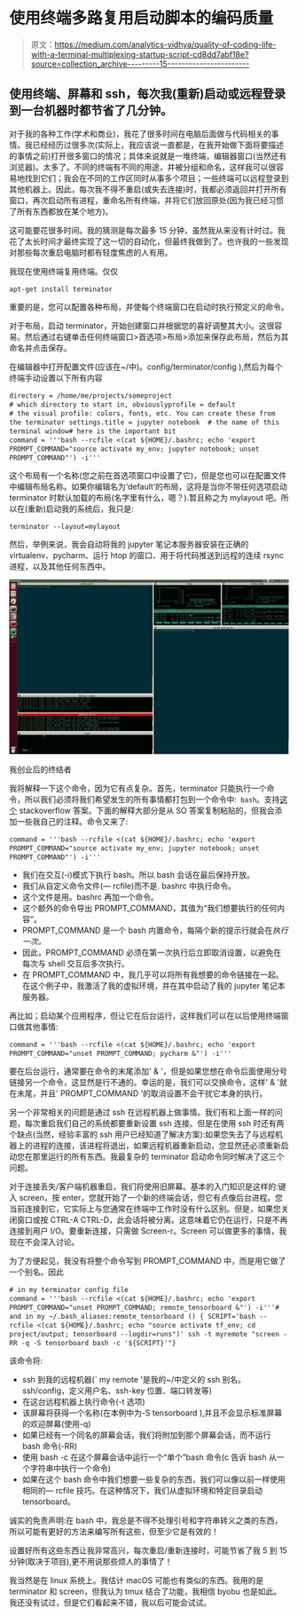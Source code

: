 # 使用终端多路复用启动脚本的编码质量

> 原文：<https://medium.com/analytics-vidhya/quality-of-coding-life-with-a-terminal-multiplexing-startup-script-cd8dd7abf18e?source=collection_archive---------15----------------------->

## 使用终端、屏幕和 ssh，每次我(重新)启动或远程登录到一台机器时都节省了几分钟。

对于我的各种工作(学术和商业)，我花了很多时间在电脑后面做与代码相关的事情。我已经经历过很多次(实际上，我应该说一直都是，在我开始做下面将要描述的事情之前)打开很多窗口的情况；具体来说就是一堆终端，编辑器窗口(当然还有浏览器)。太多了。不同的终端有不同的用途，并被分组和命名，这样我可以很容易地找到它们；我会在不同的工作区同时从事多个项目；一些终端可以远程登录到其他机器上。因此，每次我不得不重启(或失去连接)时，我都必须返回并打开所有窗口，再次启动所有进程，重命名所有终端，并将它们放回原处(因为我已经习惯了所有东西都放在某个地方)。

这可能要花很多时间。我的猜测是每次最多 15 分钟，虽然我从来没有计时过。我花了太长时间才最终实现了这一切的自动化，但最终我做到了。也许我的一些发现对那些每次重启电脑时都有轻度焦虑的人有用。

我现在使用终端复用终端。仅仅

```
apt-get install terminator
```

重要的是，您可以配置各种布局，并使每个终端窗口在启动时执行预定义的命令。

对于布局，启动 terminator，开始创建窗口并根据您的喜好调整其大小。这很容易。然后通过右键单击任何终端窗口>首选项>布局>添加来保存此布局，然后为其命名并点击保存。

在编辑器中打开配置文件(应该在~/中)。config/terminator/config ),然后为每个终端手动设置以下所有内容

```
directory = /home/me/projects/someproject
# which directory to start in, obviouslyprofile = default   
# the visual profile: colors, fonts, etc. You can create these from the terminator settings.title = jupyter notebook  # the name of this terminal window# here is the important bit
command = '''bash --rcfile <(cat ${HOME}/.bashrc; echo 'export PROMPT_COMMAND="source activate my_env; jupyter notebook; unset PROMPT_COMMAND"') -i'''
```

这个布局有一个名称(您之前在首选项窗口中设置了它)，但是您也可以在配置文件中编辑布局名称。如果你编辑名为‘default’的布局，这将是当你不带任何选项启动 terminator 时默认加载的布局(名字里有什么，嗯？).暂且称之为 mylayout 吧。所以在(重新)启动我的系统后，我只是:

```
terminator --layout=mylayout
```

然后，举例来说，我会自动将我的 jupyter 笔记本服务器安装在正确的 virtualenv、pycharm、运行 htop 的窗口、用于将代码推送到远程的连续 rsync 进程，以及其他任何东西中。

![](img/59312b18a56de6d598f8da3f9a635fd3.png)

我创业后的终结者

我将解释一下这个命令，因为它有点复杂。首先，terminator 只能执行一个命令，所以我们必须将我们希望发生的所有事情都打包到一个命令中:` bash`。支持[这个](https://stackoverflow.com/questions/31524527/using-python-virtual-environments-with-terminator) stackoverflow 答案。下面的解释大部分是从 SO 答案复制粘贴的，但我会添加一些我自己的注释。命令又来了:

```
command = '''bash --rcfile <(cat ${HOME}/.bashrc; echo 'export PROMPT_COMMAND="source activate my_env; jupyter notebook; unset PROMPT_COMMAND"') -i'''
```

*   我们在交互(-i)模式下执行 bash。所以 bash 会话在最后保持开放。
*   我们从自定义命令文件(— rcfile)而不是. bashrc 中执行命令。
*   这个文件是用。bashrc 再加一个命令。
*   这个额外的命令导出 PROMPT_COMMAND，其值为“我们想要执行的任何内容”。
*   PROMPT_COMMAND 是一个 bash 内置命令，每隔个新的提示行就会在*执行一次。*
*   因此，PROMPT_COMMAND 必须在第一次执行后立即取消设置，以避免在每次与 shell 交互后多次执行。
*   在 PROMPT_COMMAND 中，我几乎可以将所有我想要的命令链接在一起。在这个例子中，我激活了我的虚拟环境，并在其中启动了我的 jupyter 笔记本服务器。

再比如；启动某个应用程序，但让它在后台运行，这样我们可以在以后使用终端窗口做其他事情:

```
command = '''bash --rcfile <(cat ${HOME}/.bashrc; echo 'export PROMPT_COMMAND="unset PROMPT_COMMAND; pycharm &"') -i'''
```

要在后台运行，通常要在命令的末尾添加' & '，但是如果您想在命令后面使用分号链接另一个命令，这显然是行不通的。幸运的是，我们可以交换命令，这样' & '就在末尾，并且' PROMPT_COMMAND '的取消设置不会干扰它本身的执行。

另一个非常相关的问题是通过 ssh 在远程机器上做事情。我们有和上面一样的问题，每次重启我们自己的系统都要重新设置 ssh 连接。但是在使用 ssh 时还有两个缺点(当然，经验丰富的 ssh 用户已经知道了解决方案):如果您失去了与远程机器上的进程的连接，该进程将退出，如果远程机器重新启动，您显然还必须重新启动您在那里运行的所有东西。我最复杂的 terminator 启动命令同时解决了这三个问题。

对于连接丢失/客户端机器重启，我们将使用旧屏幕。基本的入门知识是这样的:键入 screen，按 enter，您就开始了一个新的终端会话，但它有点像后台进程。您当前连接到它，它实际上与您通常在终端中工作时没有什么区别。但是，如果您关闭窗口或按 CTRL-A CTRL-D，此会话将被分离。这意味着它仍在运行，只是不再连接到用户 I/O。要重新连接，只需做 Screen-r。Screen 可以做更多的事情，我现在不会深入讨论。

为了方便起见，我没有将整个命令写到 PROMPT_COMMAND 中，而是用它做了一个别名。因此

```
# in my terminator config file
command = '''bash --rcfile <(cat ${HOME}/.bashrc; echo 'export PROMPT_COMMAND="unset PROMPT_COMMAND; remote_tensorboard &"') -i'''# and in my ~/.bash_aliases:remote_tensorboard () { SCRIPT='bash --rcfile <(cat ${HOME}/.bashrc; echo "source activate tf_env; cd project/output; tensorboard --logdir=runs")' ssh -t myremote "screen -RR -q -S tensorboard bash -c '${SCRIPT}'"}
```

该命令将:

*   ssh 到我的远程机器(` my remote '是我的~/中定义的 ssh 别名。ssh/config，定义用户名、ssh-key 位置、端口转发等)
*   在这台远程机器上执行命令(-t 选项)
*   该屏幕将获得一个名称(在本例中为-S tensorboard ),并且不会显示标准屏幕的欢迎屏幕(使用-q)
*   如果已经有一个同名的屏幕会话，我们将附加到那个屏幕会话，而不运行 bash 命令(-RR)
*   使用 bash -c 在这个屏幕会话中运行一个“单个”bash 命令(c 告诉 bash 从一个字符串中执行一个命令)
*   如果在这个 bash 命令中我们想要一些复杂的东西，我们可以像以前一样使用相同的— rcfile 技巧。在这种情况下，我们从虚拟环境和特定目录启动 tensorboard。

诚实的免责声明:在 bash 中，我总是不得不处理引号和字符串转义之类的东西，所以可能有更好的方法来编写所有这些，但至少它是有效的！

设置好所有这些东西让我非常高兴，每次重启/重新连接时，可能节省了我 5 到 15 分钟(取决于项目),更不用说那些烦人的事情了！

我当然是在 linux 系统上。我估计 macOS 可能也有类似的东西。我用的是 terminator 和 screen，但我认为 tmux 结合了功能，我相信 byobu 也是如此。我还没有试过，但是它们看起来不错，我以后可能会试试。